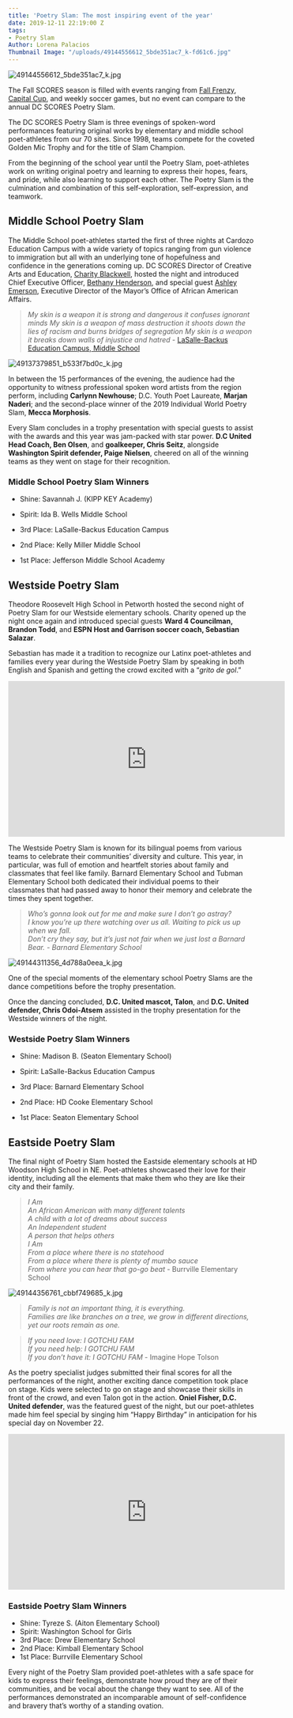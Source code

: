 ```yaml
---
title: 'Poetry Slam: The most inspiring event of the year'
date: 2019-12-11 22:19:00 Z
tags:
- Poetry Slam
Author: Lorena Palacios
Thumbnail Image: "/uploads/49144556612_5bde351ac7_k-fd61c6.jpg"
---
```


![49144556612_5bde351ac7_k.jpg](/uploads/49144556612_5bde351ac7_k.jpg)

The Fall SCORES season is filled with events ranging from [Fall Frenzy](https://www.dcscores.org/blog/2019/10/celebrating-the-22nd-annual-fall-frenzy), [Capital Cup](https://www.flickr.com/photos/dcscorespictures/tags/capitalcup19/), and weekly soccer games, but no event can compare to the annual DC SCORES Poetry Slam.





The DC SCORES Poetry Slam is three evenings of spoken-word performances featuring original works by elementary and middle school poet-athletes from our 70 sites. Since 1998, teams compete for the coveted Golden Mic Trophy and for the title of Slam Champion.

From the beginning of the school year until the Poetry Slam, poet-athletes work on writing original poetry and learning to express their hopes, fears, and pride, while also learning to support each other. The Poetry Slam is the culmination and combination of this self-exploration, self-expression, and teamwork.

## Middle School Poetry Slam

The Middle School poet-athletes started the first of three nights at Cardozo Education Campus with a wide variety of topics ranging from gun violence to immigration but all with an underlying tone of hopefulness and confidence in the generations coming up. DC SCORES Director of Creative Arts and Education, [Charity Blackwell](https://www.dcscores.org/about-us/leadership/charity-blackwell), hosted the night and introduced Chief Executive Officer, [Bethany Henderson](https://www.dcscores.org/about-us/leadership/bethany-rubin-henderson), and special guest [Ashley Emerson](https://moaaa.dc.gov/biography/ashley-emerson), Executive Director of the Mayor’s Office of African American Affairs.

> *My skin is a weapon it is strong and dangerous it confuses ignorant minds
> My skin is a weapon of mass destruction it shoots down the lies of racism and burns bridges of segregation
> My skin is a weapon it breaks down walls of injustice and hatred* - [LaSalle-Backus Education Campus, Middle School](https://youtu.be/H4sntJS0yqk)

![49137379851_b533f7bd0c_k.jpg](/uploads/49137379851_b533f7bd0c_k.jpg)

In between the 15 performances of the evening, the audience had the opportunity to witness professional spoken word artists from the region perform, including **Carlynn Newhouse**; D.C. Youth Poet Laureate, **Marjan Naderi**; and the second-place winner of the 2019 Individual World Poetry Slam, **Mecca Morphosis**.

Every Slam concludes in a trophy presentation with special guests to assist with the awards and this year was jam-packed with star power. **D.C United Head Coach, Ben Olsen**, and **goalkeeper, Chris Seitz**, alongside **Washington Spirit defender, Paige Nielsen**, cheered on all of the winning teams as they went on stage for their recognition.

### Middle School Poetry Slam Winners

* Shine: Savannah J. (KIPP KEY Academy)

* Spirit: Ida B. Wells Middle School

* 3rd Place: LaSalle-Backus Education Campus

* 2nd Place: Kelly Miller Middle School

* 1st Place: Jefferson Middle School Academy

## Westside Poetry Slam

Theodore Roosevelt High School in Petworth hosted the second night of Poetry Slam for our Westside elementary schools. Charity opened up the night once again and introduced special guests **Ward 4 Councilman, Brandon Todd**, and **ESPN Host and Garrison soccer coach, Sebastian Salazar**.

Sebastian has made it a tradition to recognize our Latinx poet-athletes and families every year during the Westside Poetry Slam by speaking in both English and Spanish and getting the crowd excited with a “*grito de gol*.”

<iframe width="560" height="315" src="https://www.youtube.com/embed/PXKVfpuO0Qg?start=327" frameborder="0" allow="accelerometer; autoplay; encrypted-media; gyroscope; picture-in-picture" allowfullscreen></iframe>

The Westside Poetry Slam is known for its bilingual poems from various teams to celebrate their communities’ diversity and culture. This year, in particular, was full of emotion and heartfelt stories about family and classmates that feel like family. Barnard Elementary School and Tubman Elementary School both dedicated their individual poems to their classmates that had passed away to honor their memory and celebrate the times they spent together.

> *Who’s gonna look out for me and make sure I don’t go astray? <br>
> I know you’re up there watching over us all. Waiting to pick us up when we fall. <br>
> Don’t cry they say, but it’s just not fair when we just lost a Barnard Bear. - Barnard Elementary School*

![49144311356_4d788a0eea_k.jpg](/uploads/49144311356_4d788a0eea_k.jpg)

One of the special moments of the elementary school Poetry Slams are the dance competitions before the trophy presentation.

Once the dancing concluded, **D.C. United mascot, Talon**, and **D.C. United defender, Chris Odoi-Atsem** assisted in the trophy presentation for the Westside winners of the night.

### Westside Poetry Slam Winners

* Shine: Madison B. (Seaton Elementary School)

* Spirit: LaSalle-Backus Education Campus

* 3rd Place: Barnard Elementary School

* 2nd Place: HD Cooke Elementary School

* 1st Place: Seaton Elementary School

## Eastside Poetry Slam

The final night of Poetry Slam hosted the Eastside elementary schools at HD Woodson High School in NE. Poet-athletes showcased their love for their identity, including all the elements that make them who they are like their city and their family.

> *I Am <br>
> An African American with many different talents <br>
> A child with a lot of dreams about success <br>
> An Independent student <br>
> A person that helps others <br>
> I Am <br>
> From a place where there is no statehood <br>
> From a place where there is plenty of mumbo sauce <br>
> From where you can hear that go-go beat* - Burrville Elementary School

![49144356761_cbbf749685_k.jpg](/uploads/49144356761_cbbf749685_k.jpg)

> *Family is not an important thing, it is everything. <br>
> Families are like branches on a tree, we grow in different directions, yet our roots remain as one.*

> *If you need love: I GOTCHU FAM <br>
> If you need help: I GOTCHU FAM <br>
> If you don’t have it: I GOTCHU FAM* - Imagine Hope Tolson

As the poetry specialist judges submitted their final scores for all the performances of the night, another exciting dance competition took place on stage. Kids were selected to go on stage and showcase their skills in front of the crowd, and even Talon got in the action. **Oniel Fisher, D.C. United defender**, was the featured guest of the night, but our poet-athletes made him feel special by singing him “Happy Birthday” in anticipation for his special day on November 22.

<iframe width="560" height="315" src="https://www.youtube.com/embed/XkS657LhYM4?start=513" frameborder="0" allow="accelerometer; autoplay; encrypted-media; gyroscope; picture-in-picture" allowfullscreen></iframe>


### Eastside Poetry Slam Winners

* Shine: Tyreze S. (Aiton Elementary School)
* Spirit: Washington School for Girls 
* 3rd Place: Drew Elementary School
* 2nd Place: Kimball Elementary School
* 1st Place: Burrville Elementary School

Every night of the Poetry Slam provided poet-athletes with a safe space for kids to express their feelings, demonstrate how proud they are of their communities, and be vocal about the change they want to see.  All of the performances demonstrated an incomparable amount of self-confidence and bravery that’s worthy of a standing ovation.